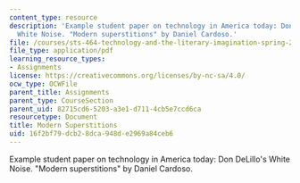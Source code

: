 ```yaml
---
content_type: resource
description: 'Example student paper on technology in America today: Don DeLillo''s
  White Noise. "Modern superstitions" by Daniel Cardoso.'
file: /courses/sts-464-technology-and-the-literary-imagination-spring-2008/16f2bf79dcb28dca948de2969a84ceb6_dcardoso_wk2.pdf
file_type: application/pdf
learning_resource_types:
- Assignments
license: https://creativecommons.org/licenses/by-nc-sa/4.0/
ocw_type: OCWFile
parent_title: Assignments
parent_type: CourseSection
parent_uid: 82715cd6-5203-a3e1-d711-4cb5e7ccd6ca
resourcetype: Document
title: Modern Superstitions
uid: 16f2bf79-dcb2-8dca-948d-e2969a84ceb6
---
```

Example student paper on technology in America today: Don DeLillo's White Noise. "Modern superstitions" by Daniel Cardoso.